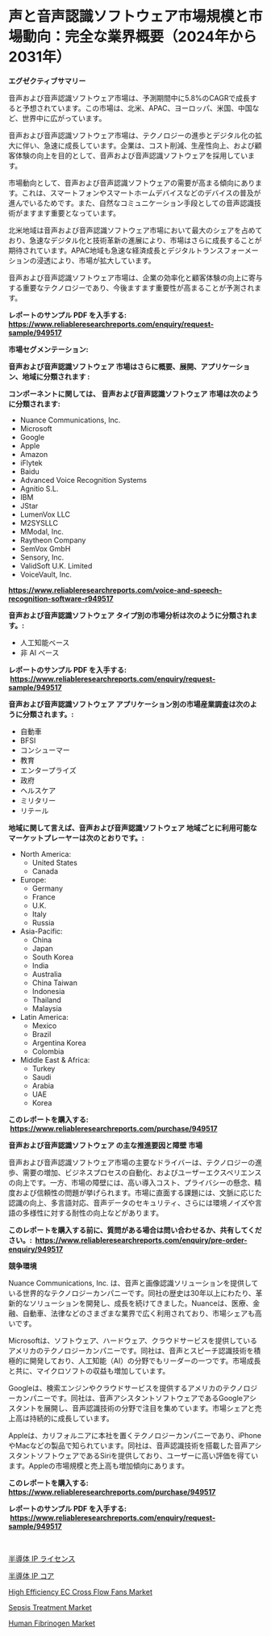 <p><h1>声と音声認識ソフトウェア市場規模と市場動向：完全な業界概要（2024年から2031年）</h1></p><p><strong>エグゼクティブサマリー</strong></p>
<p><p>音声および音声認識ソフトウェア市場は、予測期間中に5.8%のCAGRで成長すると予想されています。この市場は、北米、APAC、ヨーロッパ、米国、中国など、世界中に広がっています。</p><p>音声および音声認識ソフトウェア市場は、テクノロジーの進歩とデジタル化の拡大に伴い、急速に成長しています。企業は、コスト削減、生産性向上、および顧客体験の向上を目的として、音声および音声認識ソフトウェアを採用しています。</p><p>市場動向として、音声および音声認識ソフトウェアの需要が高まる傾向にあります。これは、スマートフォンやスマートホームデバイスなどのデバイスの普及が進んでいるためです。また、自然なコミュニケーション手段としての音声認識技術がますます重要となっています。</p><p>北米地域は音声および音声認識ソフトウェア市場において最大のシェアを占めており、急速なデジタル化と技術革新の進展により、市場はさらに成長することが期待されています。APAC地域も急速な経済成長とデジタルトランスフォーメーションの浸透により、市場が拡大しています。</p><p>音声および音声認識ソフトウェア市場は、企業の効率化と顧客体験の向上に寄与する重要なテクノロジーであり、今後ますます重要性が高まることが予測されます。</p></p>
<p><strong>レポートのサンプル PDF を入手する: <a href="https://www.reliableresearchreports.com/enquiry/request-sample/949517">https://www.reliableresearchreports.com/enquiry/request-sample/949517</a></strong></p>
<p><strong>市場セグメンテーション:</strong></p>
<p><strong> 音声および音声認識ソフトウェア 市場はさらに概要、展開、アプリケーション、地域に分類されます :</strong></p>
<p><strong>コンポーネントに関しては、 音声および音声認識ソフトウェア 市場は次のように分類されます: &nbsp;</strong></p>
<p><ul><li>Nuance Communications, Inc.</li><li>Microsoft</li><li>Google</li><li>Apple</li><li>Amazon</li><li>iFlytek</li><li>Baidu</li><li>Advanced Voice Recognition Systems</li><li>Agnitio S.L.</li><li>IBM</li><li>JStar</li><li>LumenVox LLC</li><li>M2SYSLLC</li><li>MModal, Inc.</li><li>Raytheon Company</li><li>SemVox GmbH</li><li>Sensory, Inc.</li><li>ValidSoft U.K. Limited</li><li>VoiceVault, Inc.</li></ul></p>
<p><strong><a href="https://www.reliableresearchreports.com/voice-and-speech-recognition-software-r949517">https://www.reliableresearchreports.com/voice-and-speech-recognition-software-r949517</a></strong></p>
<p><strong> 音声および音声認識ソフトウェア タイプ別の市場分析は次のように分類されます。:</strong></p>
<p><ul><li>人工知能ベース</li><li>非 AI ベース</li></ul></p>
<p><strong>レポートのサンプル PDF を入手する: &nbsp;<a href="https://www.reliableresearchreports.com/enquiry/request-sample/949517">https://www.reliableresearchreports.com/enquiry/request-sample/949517</a></strong></p>
<p><strong> 音声および音声認識ソフトウェア アプリケーション別の市場産業調査は次のように分類されます。:</strong></p>
<p><ul><li>自動車</li><li>BFSI</li><li>コンシューマー</li><li>教育</li><li>エンタープライズ</li><li>政府</li><li>ヘルスケア</li><li>ミリタリー</li><li>リテール</li></ul></p>
<p><strong>地域に関して言えば、音声および音声認識ソフトウェア 地域ごとに利用可能なマーケットプレーヤーは次のとおりです。:</strong></p>
<p><ul>
    <li>
        North America:
        <ul>
            <li>United States</li>
            <li>Canada</li>
        </ul>
    </li>
    <li>
        Europe:
        <ul>
            <li>Germany</li>
            <li>France</li>
            <li>U.K.</li>
            <li>Italy</li>
            <li>Russia</li>
        </ul>
    </li>
    <li>
        Asia-Pacific:
        <ul>
            <li>China</li>
            <li>Japan</li>
            <li>South Korea</li>
            <li>India</li>
            <li>Australia</li>
            <li>China Taiwan</li>
            <li>Indonesia</li>
            <li>Thailand</li>
            <li>Malaysia</li>
        </ul>
    </li>
    <li>
        Latin America:
        <ul>
            <li>Mexico</li>
            <li>Brazil</li>
            <li>Argentina Korea</li>
            <li>Colombia</li>
        </ul>
    </li>
    <li>
        Middle East & Africa:
        <ul>
            <li>Turkey</li>
            <li>Saudi</li>
            <li>Arabia</li>
            <li>UAE</li>
            <li>Korea</li>
        </ul>
    </li>
    </ul></p>
<p><strong>このレポートを購入する: &nbsp;<a href="https://www.reliableresearchreports.com/purchase/949517">https://www.reliableresearchreports.com/purchase/949517</a></strong></p>
<p><strong>音声および音声認識ソフトウェア の主な推進要因と障壁 市場</strong></p>
<p><p>音声および音声認識ソフトウェア市場の主要なドライバーは、テクノロジーの進歩、需要の増加、ビジネスプロセスの自動化、およびユーザーエクスペリエンスの向上です。一方、市場の障壁には、高い導入コスト、プライバシーの懸念、精度および信頼性の問題が挙げられます。市場に直面する課題には、文脈に応じた認識の向上、多言語対応、音声データのセキュリティ、さらには環境ノイズや言語の多様性に対する耐性の向上などがあります。</p></p>
<p><strong>このレポートを購入する前に、質問がある場合は問い合わせるか、共有してください。:&nbsp; <a href="https://www.reliableresearchreports.com/enquiry/pre-order-enquiry/949517">https://www.reliableresearchreports.com/enquiry/pre-order-enquiry/949517</a></strong></p>
<p><strong>競争環境</strong></p>
<p><p>Nuance Communications, Inc. は、音声と画像認識ソリューションを提供している世界的なテクノロジーカンパニーです。同社の歴史は30年以上にわたり、革新的なソリューションを開発し、成長を続けてきました。Nuanceは、医療、金融、自動車、法律などのさまざまな業界で広く利用されており、市場シェアも高いです。</p><p>Microsoftは、ソフトウェア、ハードウェア、クラウドサービスを提供しているアメリカのテクノロジーカンパニーです。同社は、音声とスピーチ認識技術を積極的に開発しており、人工知能（AI）の分野でもリーダーの一つです。市場成長と共に、マイクロソフトの収益も増加しています。</p><p>Googleは、検索エンジンやクラウドサービスを提供するアメリカのテクノロジーカンパニーです。同社は、音声アシスタントソフトウェアであるGoogleアシスタントを展開し、音声認識技術の分野で注目を集めています。市場シェアと売上高は持続的に成長しています。</p><p>Appleは、カリフォルニアに本社を置くテクノロジーカンパニーであり、iPhoneやMacなどの製品で知られています。同社は、音声認識技術を搭載した音声アシスタントソフトウェアであるSiriを提供しており、ユーザーに高い評価を得ています。Appleの市場規模と売上高も増加傾向にあります。</p></p>
<p><strong>このレポートを購入する: &nbsp; <a href="https://www.reliableresearchreports.com/purchase/949517">https://www.reliableresearchreports.com/purchase/949517</a></strong></p>
<p><strong>レポートのサンプル PDF を入手する: &nbsp;<a href="https://www.reliableresearchreports.com/enquiry/request-sample/949517">https://www.reliableresearchreports.com/enquiry/request-sample/949517</a></strong><strong></strong></p>
<p>&nbsp;</p>
<p><p><a href="https://github.com/mohamedbakry57/Market-Research-Report-List-3/blob/main/903943826005.md">半導体 IP ライセンス</a></p><p><a href="https://github.com/schmahlson/Market-Research-Report-List-1/blob/main/798323826004.md">半導体 IP コア</a></p><p><a href="https://www.linkedin.com/pulse/high-efficiency-ec-cross-flow-fans-market-size-evaluating-0asbe?trackingId=f9XJw00sRcep3lm8UPVkZA%3D%3D">High Efficiency EC Cross Flow Fans Market</a></p><p><a href="https://github.com/shotows/Market-Research-Report-List-2/blob/main/sepsis-treatment-market.md">Sepsis Treatment Market</a></p><p><a href="https://github.com/beatblasta/Market-Research-Report-List-2/blob/main/human-fibrinogen-market.md">Human Fibrinogen Market</a></p></p>